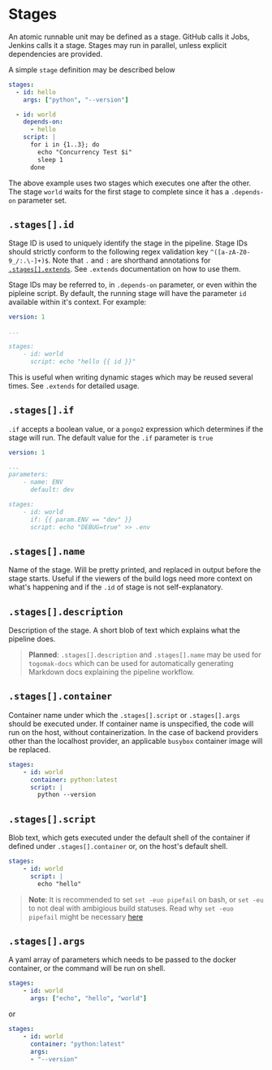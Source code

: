 # Stages

An atomic runnable unit may be defined as a stage. GitHub calls it Jobs, Jenkins calls it a stage.
Stages may run in parallel, unless explicit dependencies are provided. 

A simple `stage` definition may be described below 

```yaml
stages:
  - id: hello
    args: ["python", "--version"]

  - id: world
    depends-on:
      - hello
    script: | 
      for i in {1..3}; do
        echo "Concurrency Test $i"
        sleep 1
      done
```

The above example uses two stages which executes one after the other. 
The stage `world` waits for the first stage to complete since it has a `.depends-on` parameter 
set.

## `.stages[].id`
Stage ID is used to uniquely identify the stage in the pipeline. Stage IDs should strictly 
conform to the following regex validation key `^([a-zA-Z0-9_/:.\-]+)$`. Note that `.` and `:`
are shorthand annotations for [`.stages[].extends`](##stages---extends). See `.extends`
documentation on how to use them. 

Stage IDs may be referred to, in `.depends-on` parameter, or even within the pipleine script. 
By default, the running stage will have the parameter `id` available within it's context. For
example:
```yaml
version: 1

...

stages:
    - id: world
      script: echo "hello {{ id }}"
```

This is useful when writing dynamic stages which may be reused several times. See `.extends` for 
detailed usage.

## `.stages[].if`
`.if` accepts a boolean value, or a `pongo2` expression which determines if 
the stage will run. The default value for the `.if` parameter is `true`

```yaml
version: 1

...
parameters:
    - name: ENV
      default: dev

stages:
    - id: world
      if: {{ param.ENV == "dev" }}
      script: echo "DEBUG=true" >> .env
```

## `.stages[].name`
Name of the stage. Will be pretty printed, and replaced in output before the stage 
starts. Useful if the viewers of the build logs need more context on what's happening
and if the `.id` of stage is not self-explanatory.

## `.stages[].description`
Description of the stage. A short blob of text which explains what the pipeline does. 

> **Planned**: `.stages[].description` and `.stages[].name` may be used for `togomak-docs` 
> which can be used for automatically generating Markdown docs explaining the pipeline workflow. 

## `.stages[].container`
Container name under which the `.stages[].script` or `.stages[].args` should be executed under. 
If container name is unspecified, the code will run on the host, without containerization.
In the case of backend providers other than the localhost provider, an applicable `busybox` 
container image will be replaced. 

```yaml
stages:
    - id: world
      container: python:latest
      script: |
        python --version
```


## `.stages[].script`
Blob text, which gets executed under the default shell of the container if defined under
`.stages[].container` or, on the host's default shell. 

```yaml
stages: 
    - id: world
      script: |
        echo "hello"
```

> **Note**: It is recommended to set `set -euo pipefail` on bash, or `set -eu` to not deal with 
> ambigious build statuses. Read why `set -euo pipefail` might be necessary [here](https://coderwall.com/p/fkfaqq/safer-bash-scripts-with-set-euxo-pipefail)

## `.stages[].args`
A yaml array of parameters which needs to be passed to the docker container, or
the command will be run on shell. 

```yaml
stages:
    - id: world
      args: ["echo", "hello", "world"]
```
or 
```yaml
stages:
    - id: world
      container: "python:latest"
      args:
      - "--version"
```





